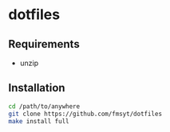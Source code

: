 # dotfiles

## Requirements

- unzip

## Installation

```bash
cd /path/to/anywhere
git clone https://github.com/fmsyt/dotfiles
make install full
```
